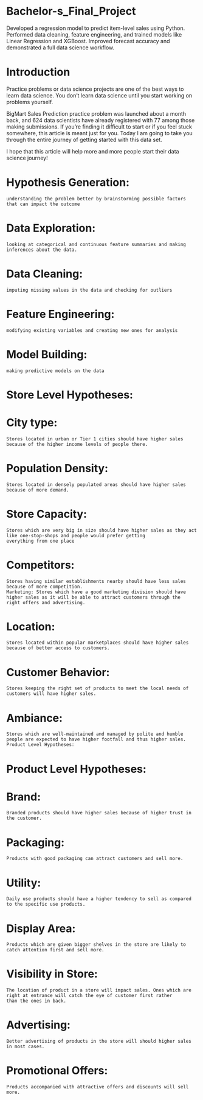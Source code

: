 # Bachelor-s_Final_Project
Developed a regression model to predict item-level sales using Python. Performed data cleaning, feature engineering, and trained models like Linear Regression and XGBoost. Improved forecast accuracy and demonstrated a full data science workflow.

# Introduction
Practice problems or data science projects are one of the best ways to learn data science. You don’t learn data science until you start working on problems yourself.

BigMart Sales Prediction practice problem was launched about a month back, and 624 data scientists have already registered with 77 among those making submissions. If you’re finding it difficult to start or if you feel stuck somewhere, this article is meant just for you. Today I am going to take you through the entire journey of getting started with this data set.

I hope that this article will help more and more people start their data science journey!

# Hypothesis Generation:
    understanding the problem better by brainstorming possible factors that can impact the outcome
# Data Exploration: 
    looking at categorical and continuous feature summaries and making inferences about the data.
# Data Cleaning:
    imputing missing values in the data and checking for outliers
# Feature Engineering:
    modifying existing variables and creating new ones for analysis
# Model Building:
    making predictive models on the data
    
# Store Level Hypotheses:

# City type: 
    Stores located in urban or Tier 1 cities should have higher sales because of the higher income levels of people there.
# Population Density:
    Stores located in densely populated areas should have higher sales because of more demand.
# Store Capacity: 
    Stores which are very big in size should have higher sales as they act like one-stop-shops and people would prefer getting               everything from one place
# Competitors: 
    Stores having similar establishments nearby should have less sales because of more competition.
    Marketing: Stores which have a good marketing division should have higher sales as it will be able to attract customers through the     right offers and advertising.
# Location: 
    Stores located within popular marketplaces should have higher sales because of better access to customers.
# Customer Behavior: 
    Stores keeping the right set of products to meet the local needs of customers will have higher sales.
# Ambiance: 
    Stores which are well-maintained and managed by polite and humble people are expected to have higher footfall and thus higher sales.
    Product Level Hypotheses:
    
# Product Level Hypotheses:

# Brand: 
    Branded products should have higher sales because of higher trust in the customer.
# Packaging: 
    Products with good packaging can attract customers and sell more.
# Utility: 
    Daily use products should have a higher tendency to sell as compared to the specific use products.
# Display Area: 
    Products which are given bigger shelves in the store are likely to catch attention first and sell more.
# Visibility in Store: 
    The location of product in a store will impact sales. Ones which are right at entrance will catch the eye of customer first rather       than the ones in back.
# Advertising: 
    Better advertising of products in the store will should higher sales in most cases.
# Promotional Offers: 
    Products accompanied with attractive offers and discounts will sell more.

